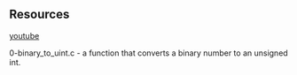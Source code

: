 ## Resources

[youtube](https://www.youtube.com/results?search_query=bitwise+operators+in+c)

0-binary_to_uint.c -  a function that converts a binary number to an unsigned int.
